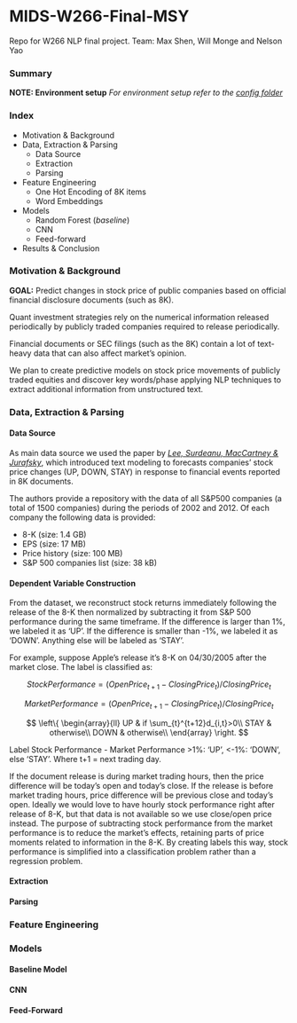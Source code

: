 
# MIDS-W266-Final-MSY
Repo for W266 NLP final project. Team: Max Shen, Will Monge and Nelson Yao

### Summary



__NOTE: Environment setup__
_For environment setup refer to the [config folder](https://github.com/seriousNel/MIDS-W266-Final-MSY/tree/master/config)_


### Index

* Motivation & Background
* Data, Extraction & Parsing
    * Data Source
    * Extraction
    * Parsing
* Feature Engineering
    * One Hot Encoding of 8K items
    * Word Embeddings
* Models
    * Random Forest (_baseline_)
    * CNN
    * Feed-forward
* Results & Conclusion




### Motivation & Background

__GOAL:__ Predict changes in stock price of public companies based on official financial disclosure documents (such as 8K).

Quant investment strategies rely on the numerical information released periodically by publicly traded companies required to release periodically.

Financial documents or SEC filings (such as the 8K) contain a lot of text-heavy data that can also affect market’s opinion.

We plan to create predictive models on stock price movements of publicly traded equities and discover key words/phase applying NLP techniques to extract additional information from unstructured text.


### Data, Extraction & Parsing

#### Data Source

As main data source we used the paper by [_Lee, Surdeanu, MacCartney & Jurafsky_](https://web.stanford.edu/~jurafsky/pubs/lrec2014_stocks.pdf), which introduced text modeling to forecasts companies’ stock price changes (UP, DOWN, STAY) in response to financial events reported in 8K documents.

The authors provide a repository with the data of all S&P500 companies (a total of 1500 companies) during the periods of 2002 and 2012. Of each  company the following data is provided:
* 8-K (size: 1.4 GB)
* EPS (size: 17 MB)
* Price history (size: 100 MB)
* S&P 500 companies list (size: 38 kB)


#### Dependent Variable Construction

From the dataset, we reconstruct stock returns immediately following the release of the 8-K then normalized by subtracting it from S&P 500 performance during the same timeframe.  If the difference is larger than 1%, we labeled it as ‘UP’.  If the difference is smaller than -1%, we labeled it as ‘DOWN’.  Anything else will be labeled as ‘STAY’.

For example, suppose Apple’s release it’s 8-K on 04/30/2005 after the market close.  The label is classified as:

$$ StockPerformance = (OpenPrice_{t+1} - ClosingPrice_t) / ClosingPrice_t $$

$$ Market Performance = (OpenPrice_{t+1} - ClosingPrice_t) / ClosingPrice_t $$

$$
\left\{
\begin{array}{ll}
     UP & if   \sum_{t}^{t+12}d_{i,t}>0\\
     STAY & otherwise\\
     DOWN & otherwise\\
\end{array}
\right.
$$

Label Stock Performance - Market Performance >1%: ‘UP’, <-1%: ‘DOWN’, else ‘STAY’.
Where t+1 = next trading day.

If the document release is during market trading hours, then the price difference will be today’s open and today’s close.  If the release is before market trading hours, price difference will be previous close and today’s open.
Ideally we would love to have hourly stock performance right after release of 8-K, but that data is not available so we use close/open price instead.  The purpose of subtracting stock performance from the market performance is to reduce the market’s effects, retaining parts of price moments related to information in the 8-K.
By creating labels this way, stock performance is simplified into a classification problem rather than a regression problem.

#### Extraction




#### Parsing



### Feature Engineering


### Models

#### Baseline Model


####  CNN


#### Feed-Forward

